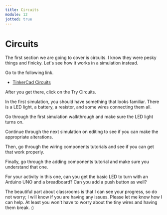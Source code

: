 ```yaml
---
title: Circuits
module: 12
jotted: true
---
```


# Circuits

<!--<iframe width="560" height="315" src="https://www.youtube.com/embed/pu0i31fMOpQ" frameborder="0" allow="accelerometer; autoplay; encrypted-media; gyroscope; picture-in-picture" allowfullscreen></iframe>-->

The first section we are going to cover is circuits.  I know they were pesky things and finicky.  Let's see how it works in a simulation instead.

Go to the following link.

* [TinkerCad Circuits](https://www.tinkercad.com/dashboard?type=circuits&collection=designs)

After you get there, click on the Try Circuits.

In the first simulation, you should have something that looks familiar.  There is a LED light, a battery, a resistor, and some wires connecting them all.

Go through the first simulation walkthrough and make sure the LED light turns on.

Continue through the next simulation on editing to see if you can make the appropriate alterations.

Then, go through the wiring components tutorials and see if you can get that work properly.

Finally, go through the adding components tutorial and make sure you understand that one.

For your activity in this one, can you get the basic LED to turn with an Arduino UNO and a breadboard?  Can you add a push button as well?  

The beautiful part about classrooms is that I can see your progress, so do not worry; I will know if you are having any issues.  Please let me know how I can help.  At least you won't have to worry about the tiny wires and having them break. :)